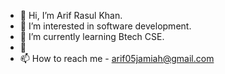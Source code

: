 - 👋 Hi, I’m Arif Rasul Khan.
- 👀 I’m interested in software development.
- 🌱 I’m currently learning Btech CSE.
- 💞
- 📫 How to reach me - arif05jamiah@gmail.com

<!---
arif05khan/arif05khan is a ✨ special ✨ repository because its `README.md` (this file) appears on your GitHub profile.
You can click the Preview link to take a look at your changes.
--->
